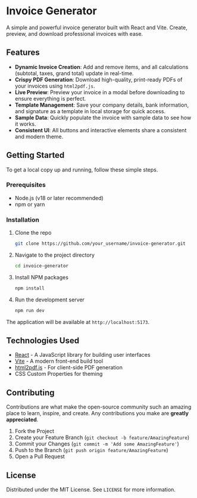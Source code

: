 # Invoice Generator

A simple and powerful invoice generator built with React and Vite. Create, preview, and download professional invoices with ease.

## Features

- **Dynamic Invoice Creation**: Add and remove items, and all calculations (subtotal, taxes, grand total) update in real-time.
- **Crispy PDF Generation**: Download high-quality, print-ready PDFs of your invoices using `html2pdf.js`.
- **Live Preview**: Preview your invoice in a modal before downloading to ensure everything is perfect.
- **Template Management**: Save your company details, bank information, and signature as a template in local storage for quick access.
- **Sample Data**: Quickly populate the invoice with sample data to see how it works.
- **Consistent UI**: All buttons and interactive elements share a consistent and modern theme.

## Getting Started

To get a local copy up and running, follow these simple steps.

### Prerequisites

- Node.js (v18 or later recommended)
- npm or yarn

### Installation

1. Clone the repo
   ```sh
   git clone https://github.com/your_username/invoice-generator.git
   ```
2. Navigate to the project directory
   ```sh
   cd invoice-generator
   ```
3. Install NPM packages
   ```sh
   npm install
   ```
4. Run the development server
   ```sh
   npm run dev
   ```

The application will be available at `http://localhost:5173`.

## Technologies Used

- [React](https://reactjs.org/) - A JavaScript library for building user interfaces
- [Vite](https://vitejs.dev/) - A modern front-end build tool
- [html2pdf.js](https://github.com/eKoopmans/html2pdf.js) - For client-side PDF generation
- CSS Custom Properties for theming

## Contributing

Contributions are what make the open-source community such an amazing place to learn, inspire, and create. Any contributions you make are **greatly appreciated**.

1. Fork the Project
2. Create your Feature Branch (`git checkout -b feature/AmazingFeature`)
3. Commit your Changes (`git commit -m 'Add some AmazingFeature'`)
4. Push to the Branch (`git push origin feature/AmazingFeature`)
5. Open a Pull Request

## License

Distributed under the MIT License. See `LICENSE` for more information.
